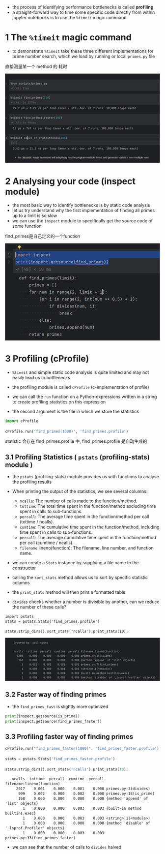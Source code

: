 
- the process of identifying performance bottlenecks is called **profiling**
- a straight-forward way to time some specific code directly from within jupyter notebooks is to use the `%timeit` magic command


# 1 The `%timeit` magic command
- to demonstrate `%timeit` take these three different implementations for prime number search, which we load by running or local `primes.py` file


直接测量某一个 method 的 耗时 

![](images/Pasted%20image%2020241110174947.png)


# 2 Analysing your code (inspect module)


- the most basic way to identify bottlenecks is by static code analysis
- let us try understand why the first implementation of finding all primes up to a limit is so slow  
- we can use the `inspect` module to specifically get the source code of some function

find_primes是自己定义的一个function

![](images/Pasted%20image%2020241110175225.png)



# 3 Profiling (cProfile)

- `%timeit` and simple static code analysis is quite limited and may not easily lead us to bottlenecks

- the profiling module is called `cProfile` (c-implementation of profile)  
- we can call the `run` function on a Python-expressions written in a string to create profiling statistics on this expression  
- the second argument is the file in which we store the statistics


```python
import cProfile  
  
cProfile.run('find_primes(1000)', 'find_primes.profile')
```

statistic 会存在 find_primes.profile 中,   find_primes.profile 是自动生成的 

## 3.1 Profiling Statistics ( `pstats` (profiling-stats) module )

- the `pstats` (profiling-stats) module provides us with functions to analyse the profiling results


- When printing the output of the statistics, we see several columns:  
    - `ncalls`: The number of calls made to the function/method.  
    - `tottime`: The total time spent in the function/method excluding time spent in calls to sub-functions.  
    - `percall`: The average time spent in the function/method per call (tottime / ncalls).  
    - `cumtime`: The cumulative time spent in the function/method, including time spent in calls to sub-functions.  
    - `percall`: The average cumulative time spent in the function/method per call (cumtime / ncalls).  
    - `filename`:lineno(function): The filename, line number, and function name.

- we can create a `Stats` instance by supplying a file name to the constructor  
- calling the `sort_stats` method allows us to sort by specific statistic columns  
- the `print_stats` method will then print a formatted table
- `divides` checks whether a number is divisible by another, can we reduce the number of these calls?


```
import pstats  
stats = pstats.Stats('find_primes.profile')  
  
stats.strip_dirs().sort_stats('ncalls').print_stats(10);
```

![](images/Pasted%20image%2020241110180001.png)



## 3.2 Faster way of finding primes


- the `find_primes_fast` is slightly more optimized

```python
print(inspect.getsource(is_prime))  
print(inspect.getsource(find_primes_faster))
```



## 3.3 Profiling faster way of finding primes

```python
cProfile.run("find_primes_faster(1000)", 'find_primes_faster.profile')  
  
stats = pstats.Stats('find_primes_faster.profile')  
  
stats.strip_dirs().sort_stats('ncalls').print_stats(10);
```

```
   ncalls  tottime  percall  cumtime  percall filename:lineno(function)
     2917    0.001    0.000    0.001    0.000 primes.py:3(divides)
      999    0.002    0.000    0.002    0.000 primes.py:18(is_prime)
      168    0.000    0.000    0.000    0.000 {method 'append' of 'list' objects}
        1    0.000    0.000    0.003    0.003 {built-in method builtins.exec}
        1    0.000    0.000    0.003    0.003 <string>:1(<module>)
        1    0.000    0.000    0.000    0.000 {method 'disable' of '_lsprof.Profiler' objects}
        1    0.000    0.000    0.003    0.003 primes.py:33(find_primes_faster)
```

- we can see that the number of calls to `divides` halved
